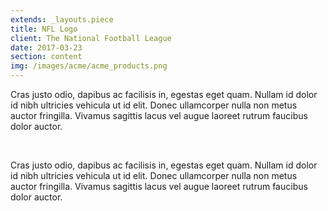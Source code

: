 ```yaml
---
extends: _layouts.piece
title: NFL Logo
client: The National Football League
date: 2017-03-23
section: content
img: /images/acme/acme_products.png
---
```


Cras justo odio, dapibus ac facilisis in, egestas eget quam. Nullam id dolor id nibh ultricies vehicula ut id elit. Donec ullamcorper nulla non metus auctor fringilla. Vivamus sagittis lacus vel augue laoreet rutrum faucibus dolor auctor.

<br>

Cras justo odio, dapibus ac facilisis in, egestas eget quam. Nullam id dolor id nibh ultricies vehicula ut id elit. Donec ullamcorper nulla non metus auctor fringilla. Vivamus sagittis lacus vel augue laoreet rutrum faucibus dolor auctor.